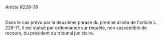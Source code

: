 ###### Article R228-78

Dans le cas prévu par la deuxième phrase du premier alinéa de l'article L. 228-71, il est statué par ordonnance sur requête, non susceptible de recours, du président du tribunal judiciaire.

